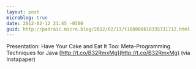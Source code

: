 ```yaml
---
layout: post
microblog: true
date: 2012-02-12 21:45 -0500
guid: http://padraic.micro.blog/2012/02/13/t168888618335731712.html
---
```

Presentation:  Have Your Cake and Eat It Too: Meta-Programming Techniques for Java [http://t.co/B32RmxMg](http://t.co/B32RmxMg) (via Instapaper)
